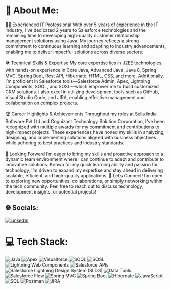 # 💫 About Me:
👨‍💻 Experienced IT Professional With over 5 years of experience in the IT industry, I’ve dedicated 2 years to Salesforce technologies and the remaining time to developing high-quality customer relationship management solutions using Java. My journey reflects a strong commitment to continuous learning and adapting to industry advancements, enabling me to deliver impactful solutions across diverse sectors.<br><br>🛠️ Technical Skills & Expertise My core expertise lies in J2EE technologies, with hands-on experience in Core Java, Advanced Java, Java 8, Spring MVC, Spring Boot, Rest API, Hibernate, HTML, CSS, and more. Additionally, I’m proficient in Salesforce tools—Salesforce Admin, Apex, Lightning Components, SOQL, and SOSL—which empower me to build customized CRM solutions. I also excel in utilizing development tools such as GitHub, Visual Studio Code, and JIRA, enabling effective management and collaboration on complex projects.<br> <br>🏆 Career Highlights & Achievements Throughout my roles at Sella India Software Pvt Ltd and Cognizant Technology Solution Corporation, I’ve been recognized with multiple awards for my commitment and contributions to high-impact projects. These experiences have honed my skills in analyzing, designing, and implementing solutions aligned with business objectives while adhering to best practices and industry standards.<br><br>🚀 Looking Forward I’m eager to bring my skills and proactive approach to a dynamic team environment where I can continue to adapt and contribute to innovative solutions. Known for my quick learning ability and passion for technology, I’m driven to expand my expertise and stay ahead in delivering scalable, efficient, and high-quality applications.
📩 Let’s Connect! I’m open to exploring new opportunities, collaborations, or simply networking within the tech community. Feel free to reach out to discuss technology, development insights, or potential projects!

## 🌐 Socials:
[![LinkedIn](https://img.shields.io/badge/LinkedIn-%230077B5.svg?logo=linkedin&logoColor=white)](https://www.linkedin.com/in/bhavya-switha-mitta-473208a0/)

# 💻 Tech Stack:
![Java](https://img.shields.io/badge/java-%23ED8B00.svg?style=for-the-badge&logo=openjdk&logoColor=white) 
![Apex](https://img.shields.io/badge/Apex-1798c1?style=for-the-badge&logo=salesforce&logoColor=white)
![Visualforce](https://img.shields.io/badge/Visualforce-00A1E0?style=for-the-badge&logo=salesforce&logoColor=white)
![SOQL](https://img.shields.io/badge/SOQL-ff9f1c?style=for-the-badge&logo=salesforce&logoColor=white)
![SOSL](https://img.shields.io/badge/SOSL-4CAF50?style=for-the-badge&logo=salesforce&logoColor=white)
![Lightning Web Components](https://img.shields.io/badge/LWC-0070D2?style=for-the-badge&logo=salesforce&logoColor=white)
![Salesforce APIs](https://img.shields.io/badge/Salesforce%20APIs-00A1E0?style=for-the-badge&logo=api&logoColor=white)
![Salesforce Lightning Design System (SLDS)](https://img.shields.io/badge/SLDS-0070D2?style=for-the-badge&logo=salesforce&logoColor=white)
![Data Tools](https://img.shields.io/badge/Data%20Tools-FF6C37?style=for-the-badge&logo=salesforce&logoColor=white)
![Salesforce Flow](https://img.shields.io/badge/Salesforce%20Flow-FF6C37?style=for-the-badge&logo=salesforce&logoColor=white)
![Spring MVC](https://img.shields.io/badge/Spring%20MVC-6DB33F?style=for-the-badge&logo=spring&logoColor=white)
![Spring Boot](https://img.shields.io/badge/Spring%20Boot-6DB33F?style=for-the-badge&logo=springboot&logoColor=white)
![Hibernate](https://img.shields.io/badge/Hibernate-59666C?style=for-the-badge&logo=hibernate&logoColor=white)
![JavaScript](https://img.shields.io/badge/JavaScript-F7DF1E?style=for-the-badge&logo=javascript&logoColor=black)
![SQL](https://img.shields.io/badge/SQL-4479A1?style=for-the-badge&logo=mysql&logoColor=white)
![Postman](https://img.shields.io/badge/Postman-FF6C37?style=for-the-badge&logo=postman&logoColor=white)
![JIRA](https://img.shields.io/badge/Jira-0052CC?style=for-the-badge&logo=jira&logoColor=white)




